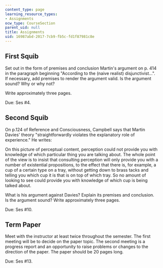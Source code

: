 ```yaml
---
content_type: page
learning_resource_types:
- Assignments
ocw_type: CourseSection
parent_uid: null
title: Assignments
uid: 16987abd-2017-7cb9-fb5c-fd1f87981c8e
---
```


First Squib
-----------

Set out in the form of premises and conclusion Martin's argument on p. 414 in the paragraph beginning "According to the (naive realist) disjunctivist...". If necessary, add premises to render the argument valid. Is the argument sound? Why or why not?

Write approximately three pages.

Due: Ses #4.

Second Squib
------------

On p.124 of Reference and Consciousness, Campbell says that Martin Davies' theory "straightforwardly violates the explanatory role of experience." He writes:

On this picture of perceptual content, perception could not provide you with knowledge of which particular thing you are talking about. The whole point of the view is to insist that consulting perception will only provide you with a number of existential propositions, to the effect that there is, for example, a cup of a certain type on a tray, without getting down to brass tacks and telling you which cup it is that is on top of which tray. So no amount of looking to see could provide you with knowledge of which cup is being talked about.

What is his argument against Davies? Explain its premises and conclusion. Is the argument sound? Write approximately three pages.

Due: Ses #10.

Term Paper
----------

Meet with the instructor at least twice throughout the semester. The first meeting will be to decide on the paper topic. The second meeting is a progress report and an opportunity to raise problems or changes to the direction of the paper. The paper should be 20 pages long.

Due: Ses #13.